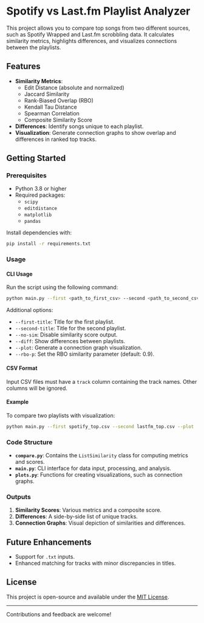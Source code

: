 # Spotify vs Last.fm Playlist Analyzer

This project allows you to compare top songs from two different sources, such as Spotify Wrapped and Last.fm scrobbling data. It calculates similarity metrics, highlights differences, and visualizes connections between the playlists.

## Features

- **Similarity Metrics**:
  - Edit Distance (absolute and normalized)
  - Jaccard Similarity
  - Rank-Biased Overlap (RBO)
  - Kendall Tau Distance
  - Spearman Correlation
  - Composite Similarity Score
- **Differences**: Identify songs unique to each playlist.
- **Visualization**: Generate connection graphs to show overlap and differences in ranked top tracks.

## Getting Started

### Prerequisites

- Python 3.8 or higher
- Required packages:
  - `scipy`
  - `editdistance`
  - `matplotlib`
  - `pandas`

Install dependencies with:
```bash
pip install -r requirements.txt
```

### Usage

#### CLI Usage
Run the script using the following command:
```bash
python main.py --first <path_to_first_csv> --second <path_to_second_csv>
```

Additional options:
- `--first-title`: Title for the first playlist.
- `--second-title`: Title for the second playlist.
- `--no-sim`: Disable similarity score output.
- `--diff`: Show differences between playlists.
- `--plot`: Generate a connection graph visualization.
- `--rbo-p`: Set the RBO similarity parameter (default: 0.9).

#### CSV Format
Input CSV files must have a `track` column containing the track names. Other columns will be ignored.

#### Example
To compare two playlists with visualization:
```bash
python main.py --first spotify_top.csv --second lastfm_top.csv --plot
```

### Code Structure
- **`compare.py`**: Contains the `ListSimilarity` class for computing metrics and scores.
- **`main.py`**: CLI interface for data input, processing, and analysis.
- **`plots.py`**: Functions for creating visualizations, such as connection graphs.

### Outputs
1. **Similarity Scores**: Various metrics and a composite score.
2. **Differences**: A side-by-side list of unique tracks.
3. **Connection Graphs**: Visual depiction of similarities and differences.

## Future Enhancements
- Support for `.txt` inputs.
- Enhanced matching for tracks with minor discrepancies in titles.

## License
This project is open-source and available under the [MIT License](LICENSE).

---

Contributions and feedback are welcome!
